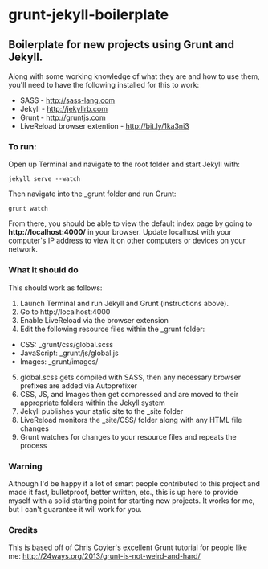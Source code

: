 grunt-jekyll-boilerplate
========================

## Boilerplate for new projects using Grunt and Jekyll.

Along with some working knowledge of what they are and how to use them, you'll need to have the following installed for this to work:

* SASS - http://sass-lang.com
* Jekyll - http://jekyllrb.com
* Grunt - http://gruntjs.com
* LiveReload browser extention - http://bit.ly/1ka3ni3

### To run:

Open up Terminal and navigate to the root folder and start Jekyll with:

```
jekyll serve --watch
```

Then navigate into the _grunt folder and run Grunt:

```
grunt watch
```

From there, you should be able to view the default index page by going to **http://localhost:4000/** in your browser. Update localhost with your computer's IP address to view it on other computers or devices on your network.

### What it should do

This should work as follows:

1. Launch Terminal and run Jekyll and Grunt (instructions above).
2. Go to http://localhost:4000
3. Enable LiveReload via the browser extension
4. Edit the following resource files within the _grunt folder:
  * CSS: _grunt/css/global.scss
  * JavaScript: _grunt/js/global.js
  * Images: _grunt/images/
5. global.scss gets compiled with SASS, then any necessary browser prefixes are added via Autoprefixer
6. CSS, JS, and Images then get compressed and are moved to their appropriate folders within the Jekyll system
7. Jekyll publishes your static site to the _site folder
8. LiveReload monitors the _site/CSS/ folder along with any HTML file changes
9. Grunt watches for changes to your resource files and repeats the process

### Warning

Although I'd be happy if a lot of smart people contributed to this project and made it fast, bulletproof, better written, etc., this is up here to provide myself with a solid starting point for starting new projects. It works for me, but I can't guarantee it will work for you.

### Credits

This is based off of Chris Coyier's excellent Grunt tutorial for people like me: http://24ways.org/2013/grunt-is-not-weird-and-hard/


